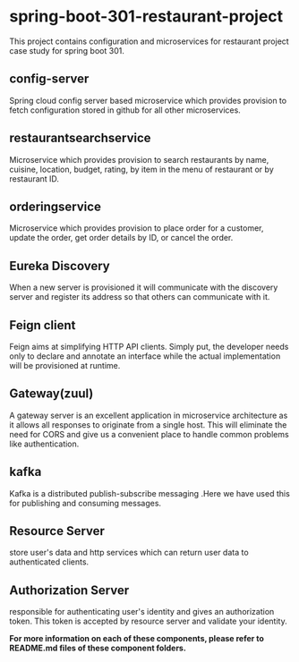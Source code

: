 # spring-boot-301-restaurant-project
This project contains configuration and microservices for restaurant project case study for spring boot 301.

## config-server
Spring cloud config server based microservice which provides provision to fetch configuration stored in github for all other microservices.

## restaurantsearchservice
Microservice which provides provision to search restaurants by name, cuisine, location, budget, rating, by item in the menu of restaurant or by restaurant ID.

## orderingservice
Microservice which provides provision to place order for a customer, update the order, get order details by ID, or cancel the order.

## Eureka Discovery
When a new server is provisioned it will communicate with the discovery server and register its address so that others can communicate with it.

## Feign client
Feign aims at simplifying HTTP API clients. Simply put, the developer needs only to declare and annotate an interface while the actual implementation will be provisioned at runtime.

## Gateway(zuul)
A gateway server is an excellent application in microservice architecture as it allows all responses to originate from a single host. This will eliminate the need for CORS and give us a convenient place to handle common problems like authentication.

## kafka
Kafka is a distributed publish-subscribe messaging .Here we have used this for publishing and consuming messages.

## Resource Server
store user's data and http services which can return user data to authenticated clients. 

## Authorization Server
responsible for authenticating user's identity and gives an authorization token. This token is accepted by resource server and validate your identity.







**For more information on each of these components, please refer to README.md files of these component folders.**
